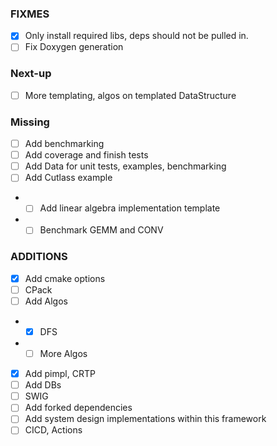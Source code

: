 ### FIXMES
- [x] Only install required libs, deps should not be pulled in.
- [ ] Fix Doxygen generation

### Next-up
- [ ] More templating, algos on templated DataStructure

### Missing
- [ ] Add benchmarking
- [ ] Add coverage and finish tests
- [ ] Add Data for unit tests, examples, benchmarking
- [ ] Add Cutlass example
- - [ ] Add linear algebra implementation template
- - [ ] Benchmark GEMM and CONV

### ADDITIONS
- [x] Add cmake options
- [ ] CPack
- [ ] Add Algos
- - [x] DFS
- - [ ] More Algos
- [x] Add pimpl, CRTP
- [ ] Add DBs
- [ ] SWIG
- [ ] Add forked dependencies
- [ ] Add system design implementations within this framework
- [ ] CICD, Actions